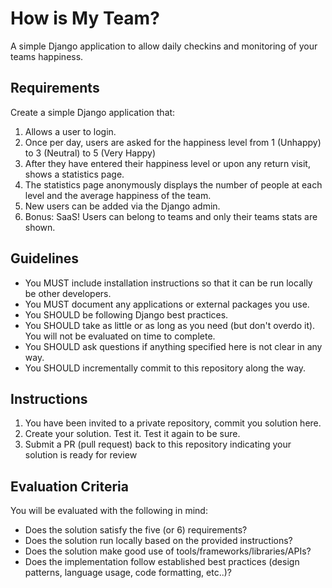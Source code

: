 # How is My Team?
A simple Django application to allow daily checkins and monitoring of your teams happiness.

## Requirements

Create a simple Django application that:

1. Allows a user to login.
2. Once per day, users are asked for the happiness level from 1 (Unhappy) to 3 (Neutral) to 5 (Very Happy)
3. After they have entered their happiness level or upon any return visit, shows a statistics page.
4. The statistics page anonymously displays the number of people at each level and the average happiness of the team.
5. New users can be added via the Django admin.
6. Bonus: SaaS! Users can belong to teams and only their teams stats are shown.

## Guidelines

* You MUST include installation instructions so that it can be run locally be other developers.
* You MUST document any applications or external packages you use.
* You SHOULD be following Django best practices.
* You SHOULD take as little or as long as you need (but don't overdo it). You will not be evaluated on time to complete.
* You SHOULD ask questions if anything specified here is not clear in any way.
* You SHOULD incrementally commit to this repository along the way.

## Instructions

1. You have been invited to a private repository, commit you solution here.
2. Create your solution. Test it. Test it again to be sure.
4. Submit a PR (pull request) back to this repository indicating your solution is ready for review

## Evaluation Criteria

You will be evaluated with the following in mind:

* Does the solution satisfy the five (or 6) requirements?
* Does the solution run locally based on the provided instructions?
* Does the solution make good use of tools/frameworks/libraries/APIs?
* Does the implementation follow established best practices (design patterns, language usage, code formatting, etc..)?
